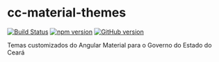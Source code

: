 # cc-material-themes
[![Build Status](https://travis-ci.org/casacivilce/cc-material-themes.svg?branch=master)](https://travis-ci.org/casacivilce/cc-material-themes)
[![npm version](https://badge.fury.io/js/%40govce%2Fcc-material-themes.svg)](https://badge.fury.io/js/%40govce%2Fcc-material-themes)
[![GitHub version](https://badge.fury.io/gh/casacivilce%2Fcc-material-themes.svg)](https://badge.fury.io/gh/casacivilce%2Fcc-material-themes)

Temas customizados do Angular Material para o Governo do Estado do Ceará
